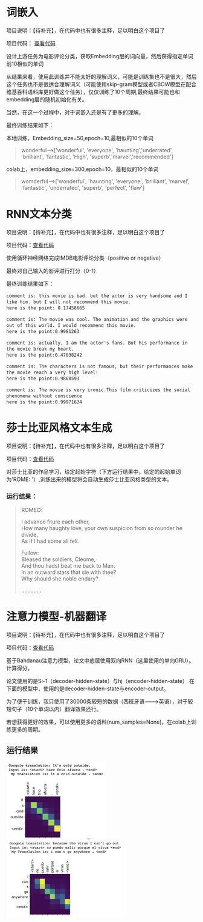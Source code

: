 # 词嵌入

项目说明：【待补充】，在代码中也有很多注释，足以明白这个项目了

项目代码：  [查看代码](word_embedding.ipynb)

设计上游任务为电影评论分类，获取Embedding层的词向量，然后获得指定单词前10相似的单词

从结果来看，使用此训练并不能太好的理解词义，可能是训练集也不是很大，然后这个任务也不是很适合理解词义（可能使用skip-gram模型或者CBOW模型在配合维基百科语料库更好做这个任务），仅仅训练了10个周期,最终结果可能也和embedding层的随机初始化有关。

当然，在这一个过程中，对于词嵌入还是有了更多的理解。

最终训练结果如下：

本地训练，Embedding_size=50,epoch=10,最相似的10个单词

> wonderful-->['wonderful', 'everyone', 'haunting','underrated', 'brilliant', 'fantastic', 'High', 'superb','marvel','recommended']

colab上，embedding_size=300,epoch=10，最相似的10个单词

> womderful-->['wonderful', 'haunting', 'everyone', 'brilliant', 'marvel', 'fantastic', 'underrated', 'superb', 'perfect', 'flaw']

# RNN文本分类

项目说明：【待补充】，在代码中也有很多注释，足以明白这个项目了

项目代码：[查看代码](使用RNN进行文本分类.ipynb)

使用循环神经网络完成IMDB电影评论分类（positive or negative）

最终对自己输入的影评进行打分（0-1）

最终训练结果如下：

```
comment is: this movie is bad. but the actor is very handsome and I like him. but I will not recommend this movie.
here is the point: 0.17458665
```

```
comment is: The movie was cool. The animation and the graphics were out of this world. I would recommend this movie.
here is the point:0.9981263
```

```
comment is: actually, I am the actor's fans. But his performance in the movie break my heart.
here is the point:0.47038242
```

```
comment is: The characters is not famous, but their performances make the movie reach a very high level! 
here is the point:0.9868593
```

```
comment is: The movie is very ironic.This film criticizes the social phenomena without conscience
here is the point:0.99971634
```

# 莎士比亚风格文本生成

项目说明：【待补充】，在代码中也有很多注释，足以明白这个项目了

项目代码：[查看代码](莎士比亚风格文本生成.ipynb)

对莎士比亚的作品学习，给定起始字符（下方运行结果中，给定的起始单词为'ROME: '）,训练出来的模型将会自动生成莎士比亚风格类型的文本。

### 运行结果：

> ROMEO:
> 
> I advance fiture each other,  
>How many haughty love, your own suspicion from so rounder he divide,  
> As if I had some all fell.   
> 
> Fullow:  
> Bleased the soldiers, Cleome,  
> And thou hadst beat me back to Man.  
>In an outward stars that sle with thee?  
> Why should she noble endary?    
> 
> .............

# 注意力模型-机器翻译

项目说明：【待补充】，在代码中也有很多注释，足以明白这个项目了

项目代码：[查看代码](注意力机制-机器翻译.ipynb)

基于Bahdanau注意力模型，论文中底层使用双向RNN（这里使用的单向GRU）。 计算得分，

论文使用的是Si-1（decoder-hidden-state）与hj（encoder-hidden-state） 在下面的模型中，使用的是decoder-hidden-state与encoder-output。

为了便于训练，我只使用了30000条较短的数据（西班牙语--->英语），对于较短句子（10个单词以内）翻译效果还行。

若想获得更好的效果，可以使用更多的语料(num_samples=None)，在colab上训练更多的周期。

## 运行结果

<img src="./pic/attention2.png" style="zoom:30%;" />

<img src="./pic/attention3.png" style="zoom:30%;" />





